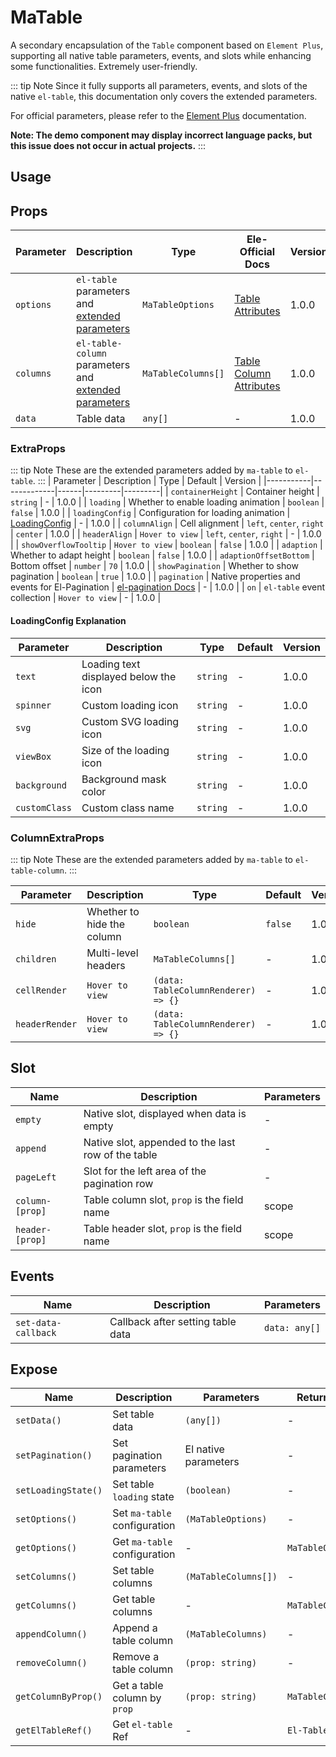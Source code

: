 # MaTable

A secondary encapsulation of the `Table` component based on `Element Plus`, supporting all native table parameters, events, and slots while enhancing some functionalities. Extremely user-friendly.

::: tip Note
Since it fully supports all parameters, events, and slots of the native `el-table`, this documentation only covers the extended parameters.

For official parameters, please refer to the [Element Plus](https://element-plus.org/zh-CN/component/table.html) documentation.

**Note: The demo component may display incorrect language packs, but this issue does not occur in actual projects.**
:::

## Usage
<DemoPreview dir="demos/ma-table" />

## Props

| Parameter | Description | Type | Ele-Official Docs | Version |
|-----------|-------------|------|-------------------|---------|
| `options` | `el-table` parameters and [extended parameters](#extraprops) | `MaTableOptions` | [Table Attributes](https://element-plus.org/zh-CN/component/table.html#table-%E5%B1%9E%E6%80%A7) | 1.0.0 |
| `columns` | `el-table-column` parameters and [extended parameters](#columnextraprops) | `MaTableColumns[]` | [Table Column Attributes](https://element-plus.org/zh-CN/component/table.html#table-column-%E5%B1%9E%E6%80%A7) | 1.0.0 |
| `data`    | Table data | `any[]` | - | 1.0.0 |

### ExtraProps
::: tip Note
These are the extended parameters added by `ma-table` to `el-table`.
:::
| Parameter | Description | Type | Default | Version |
|-----------|-------------|------|---------|---------|
| `containerHeight` | Container height | `string` | - | 1.0.0 |
| `loading` | Whether to enable loading animation | `boolean` | `false` | 1.0.0 |
| `loadingConfig` | Configuration for loading animation | [LoadingConfig](#loadingconfig-explanation) | - | 1.0.0 |
| `columnAlign` | Cell alignment | `left`, `center`, `right` | `center` | 1.0.0 |
| `headerAlign` | <el-tooltip content="Header alignment. If not set, cell alignment is used.">`Hover to view`</el-tooltip> | `left`, `center`, `right` | - | 1.0.0 |
| `showOverflowTooltip` | <el-tooltip content="Show tooltip when content is truncated">`Hover to view`</el-tooltip> | `boolean` | `false` | 1.0.0 |
| `adaption` | Whether to adapt height | `boolean` | `false` | 1.0.0 |
| `adaptionOffsetBottom` | Bottom offset | `number` | `70` | 1.0.0 |
| `showPagination` | Whether to show pagination | `boolean` | `true` | 1.0.0 |
| `pagination` | Native properties and events for El-Pagination | [el-pagination Docs](https://element-plus.org/zh-CN/component/pagination.html#%E5%B1%9E%E6%80%A7) | - | 1.0.0 |
| `on`      | `el-table` event collection | <el-tooltip content="Object: { onSelect: (args) => {}, .... }">`Hover to view`</el-tooltip> | - | 1.0.0 |

#### LoadingConfig Explanation
| Parameter | Description | Type | Default | Version |
|-----------|-------------|------|---------|---------|
| `text` | Loading text displayed below the icon | `string` | - | 1.0.0 |
| `spinner` | Custom loading icon | `string` | - | 1.0.0 |
| `svg` | Custom SVG loading icon | `string` | - | 1.0.0 |
| `viewBox` | Size of the loading icon | `string` | - | 1.0.0 |
| `background` | Background mask color | `string` | - | 1.0.0 |
| `customClass` | Custom class name | `string` | - | 1.0.0 |

### ColumnExtraProps
::: tip Note
These are the extended parameters added by `ma-table` to `el-table-column`.
:::

| Parameter | Description | Type | Default | Version |
|-----------|-------------|------|---------|---------|
| `hide` | Whether to hide the column | `boolean` | `false` | 1.0.0 |
| `children` | Multi-level headers | `MaTableColumns[]` | - | 1.0.0 |
| `cellRender` | <el-tooltip content="Custom cell renderer, supports components, virtual DOM, strings, JSX, and TSX">`Hover to view`</el-tooltip> | `(data: TableColumnRenderer) => {}` | - | 1.0.0 |
| `headerRender` | <el-tooltip content="Custom header renderer, supports components, virtual DOM, strings, JSX, and TSX">`Hover to view`</el-tooltip> | `(data: TableColumnRenderer) => {}` | - | 1.0.0 |

## Slot

| Name | Description | Parameters |
|------|-------------|------------|
| `empty` | Native slot, displayed when data is empty | - |
| `append` | Native slot, appended to the last row of the table | - |
| `pageLeft` | Slot for the left area of the pagination row | - |
| `column-[prop]` | Table column slot, `prop` is the field name | scope |
| `header-[prop]` | Table header slot, `prop` is the field name | scope |

## Events
| Name | Description | Parameters |
|------|-------------|------------|
| `set-data-callback` | Callback after setting table data | `data: any[]` |

## Expose
| Name | Description | Parameters | Return Value |
|------|-------------|------------|--------------|
| `setData()` | Set table data | `(any[])` | - |
| `setPagination()` | Set pagination parameters | El native parameters | - |
| `setLoadingState()` | Set table `loading` state | `(boolean)` | - |
| `setOptions()` | Set `ma-table` configuration | `(MaTableOptions)` | - |
| `getOptions()` | Get `ma-table` configuration | - | `MaTableOptions` |
| `setColumns()` | Set table columns | `(MaTableColumns[])` | - |
| `getColumns()` | Get table columns | - | `MaTableColumns[]` |
| `appendColumn()` | Append a table column | `(MaTableColumns)` | - |
| `removeColumn()` | Remove a table column | `(prop: string)` | - |
| `getColumnByProp()` | Get a table column by `prop` | `(prop: string)` | `MaTableColumns` |
| `getElTableRef()` | Get `el-table` Ref | - | `El-Table` |